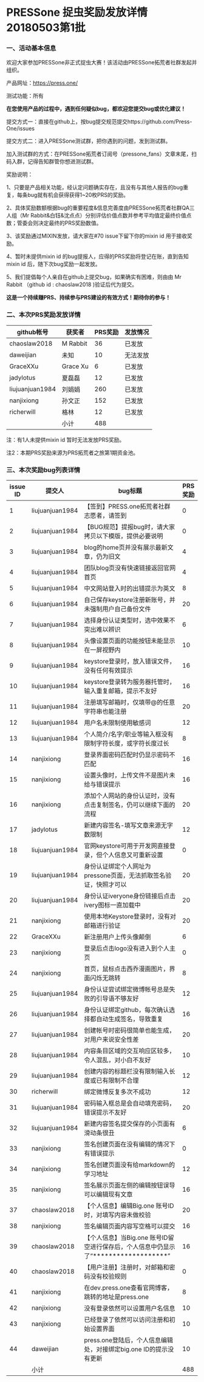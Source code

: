 # PRESSone 捉虫奖励发放详情20180503第1批

### 一、活动基本信息

欢迎大家参加PRESSone非正式捉虫大赛！该活动由PRESSone拓荒者社群发起并组织。

产品网址：https://press.one/

测试功能：所有

**在您使用产品的过程中，遇到任何疑似bug，都欢迎您提交bug或优化建议！**

提交方式一：直接在github上，按bug提交规范提交https://github.com/Press-One/issues

提交方式二：进入PRESSone测试群，把你遇到的问题，发到测试群。

加入测试群的方式：在PRESSone拓荒者订阅号（pressone_fans）文章末尾，扫码入群，记得告知群管你想进测试群。

奖励说明：

1、只要是产品相关功能，经认定问题确实存在，且没有与其他人报告的bug重复，每条bug就有机会获得获得1~20枚PRS的奖励。

2、具体奖励数额根据bug的重要程度&信息完善度由PRESSone拓荒者社群QA三人组（Mr Rabbit&白钰&沈点点）分别评估价值点数并参考平均值定最终价值点数；管委会则决定最终的PRS奖励数值。

3、该奖励通过MIXIN发放，请大家在#70 issue下留下你的mixin id 用于接收奖励。

4、暂时未提供mixin id 的bug提报人，应得的PRS奖励将登记在账，直到告知mixin id 后，随下次bug奖励一起发放。

5、我们提倡每个人亲自在github上提交bug，如果确实有困难，则由由 Mr Rabbit （github id : chaoslaw2018 )验证后代为提交。

**这是一个持续赚PRS、持续参与PRS建设的有效方式！期待你的参与！**

### 二、本次PRS奖励发放详情

|  github帐号|  获奖者|  PRS奖励|  发放情况|  
|---|---|---|---|
|  chaoslaw2018|  M Rabbit|  36|  已发放|  
|  daweijian|  未知|  10|  无法发放|  
|  GraceXXu|  Grace Xu|  6|  已发放|  
|  jadylotus|  夏磊磊|  12|  已发放|  
|  liujuanjuan1984|  刘娟娟|  260|  已发放|  
|  nanjixiong|  孙文正|  152|  已发放|  
|  richerwill|  格林|  12|  已发放|  
|  |  小计|  488|  |  |

注：有1人未提供mixin id 暂时无法发放PRS奖励。

注2：本期PRS奖励来源为PRS拓荒者之旅第1期资金池。

### 三、本次奖励bug列表详情

|   issue ID |   提交人 |   bug标题 |   PRS奖励 | 
| --- | --- | --- | --- | 
|  1|  liujuanjuan1984|  【签到】PRESS.one拓荒者社群志愿者，请签到|  0|  
|  2|  liujuanjuan1984|  【BUG规范】提报bug时，请大家拷贝以下模版，提供必要说明|  0|  
|  3|  liujuanjuan1984|  blog的home页并没有展示最新文章，仍为旧文|  4|  
|  4|  liujuanjuan1984|  团队blog页没有快速链接返回官网首页|  4|  
|  5|  liujuanjuan1984|  中文网站登入时的出错提示为英文|  8|  
|  6|  liujuanjuan1984|  自己保存keystore注册新账号，并未强制用户自己备份文件|  20|  
|  7|  liujuanjuan1984|  选择身份认证类型时，选中效果不突出难以辨识|  6|  
|  8|  liujuanjuan1984|  头像设置页面的功能按钮未能显示在一屏视野内|  10|  
|  9|  liujuanjuan1984|  keystore登录时，放入错误文件，没有任何有效提示|  16|  
|  10|  liujuanjuan1984|  keystore登录转为服务器托管时，输入重复邮箱，提示不友好|  16|  
|  11|  liujuanjuan1984|  注册填写邮箱时，仅填带@的任意字符串也能注册|  20|  
|  12|  liujuanjuan1984|  用户名未限制使用敏感词|  12|  
|  13|  liujuanjuan1984|  个人简介/名字/职业等输入框没有限制字符长度，或字符长度过长|  8|  
|  14|  nanjixiong|  登录界面密码匹配时仍显示密码不匹配|  16|  
|  15|  nanjixiong|  设置头像时，上传文件不是图片未给与错误提示|  16|  
|  16|  nanjixiong|  添加个人网站的身份认证时，没有点击复制签名，仍可以继续下面的流程|  20|  
|  17|  jadylotus|  新建内容签名-填写文章来源无字数限制|  12|  
|  18|  liujuanjuan1984|  官网keystore可用于开发网直接登录，但个人信息又可重新设置|  0|  
|  19|  liujuanjuan1984|  身份认证绑定个人网址为pressone页面，无法抓取签名验证，快照才可以|  20|  
|  20|  liujuanjuan1984|  身份认证iveryone身份链接后点击ivery图标一直加载中|  20|  
|  21|  nanjixiong|  使用本地Keystore登录时，没有对邮箱进行验证|  20|  
|  22|  GraceXXu|  新注册用户上传头像颠倒|  6|  
|  23|  nanjixiong |  登录后点击logo没有进入到个人主页|  0|  
|  24|  nanjixiong |  首页，鼠标点击西乔漫画图片，界面闪烁无跳转|  8|  
|  25|  liujuanjuan1984|  身份认证尝试绑定微博帐号总是失败的引导语不够友好|  12|  
|  26|  liujuanjuan1984|  身份认证绑定github，每次确认选择都自动生成签名，导致重复|  16|  
|  27|  liujuanjuan1984|  创建帐号时密码很简单也能生成，对用户来说安全性差|  20|  
|  28|  liujuanjuan1984|  内容条目区域的交互响应区较多，令人混乱，对小白不友好|  10|  
|  29|  liujuanjuan1984|  创建内容的标题栏没有限制输入长度或已有限制不合理|  12|  
|  30|  richerwill|  绑定微博反复多次不成功|  12|  
|  31|  liujuanjuan1984|  密码输入框总是会自动填充密码，错误提示不友好|  20|  
|  32|  liujuanjuan1984|  新建内容签名提交保存的小页面有滑动条很丑|  6|  
|  33|  nanjixiong |  签名创建页面在没有编辑的情况下有错误提示|  0|  
|  34|  nanjixiong |  签名创建页面没有给markdown的学习地址|  12|  
|  35|  nanjixiong |  签名展示页面左侧的编辑按钮误导可以编辑现有文章|  16|  
|  37|  chaoslaw2018|  【个人信息】编辑Big.one 账号ID时，对填写内容未做校验|  20|  
|  38|  nanjixiong |  签名编辑页面内容写空格可以提交|  16|  
|  39|  chaoslaw2018|  【个人信息】当Big.one 账号ID留空进行保存后，个人信息中仍显示了“*******************”|  16|  
|  40|  chaoslaw2018|  【用户注册】注册时，对邮箱和密码没有校验规则|  0|  
|  41|  nanjixiong|  在dev.press.one查看官网博客，跳转的地址是press.one|  8|  
|  42|  nanjixiong|  没有登录依然可以设置用户名信息|  10|  
|  43|  nanjixiong|  已经登录了依然可以访问注册和初始设置界面|  10|  
|  44|  daweijian|  press.one登陆后，个人信息编辑处，对接绑定big.one ID的提示没有更新|  10|  
|  | 小计 |  | 488 | 
